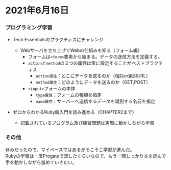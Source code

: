 # 2021年6月16日
### プログラミング学習
* Tech Essentialsのプラクティスにチャレンジ
    * Webサーバを立ち上げてWebの仕組みを知る（フォーム編）
        * フォームは`<form>`要素から始まる。データの送信方法を定義する。
        * `action`と`method`の２つの属性は常に設定することがベストプラクティス
            * `action属性`：どこにデータを送るのか（相対or絶対URL）
            * `method属性`：どのようにデータを送るのか（GET,POST）
        * `<input>`フォームの本体
            * `type属性`：フォームの種類を指定
            * `name属性`：サーバーへ送信するデータを識別する名前を指定

* ゼロからわかるRuby超入門を読み進める（CHAPTER2まで）
    * 記載されているプログラム及び練習問題は実際に動かしながら学習
### その他
休みだったので、マイペースではあるがそこそこ学習が進んだ。  
Rubyの学習は一度Progateで流したくらいなので、もう一回しっかり本を読んで手を動かしながら進めていきたい。  
